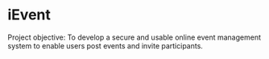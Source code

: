# iEvent
Project objective: To develop a secure and usable online event management system to enable users post events and invite participants. 
